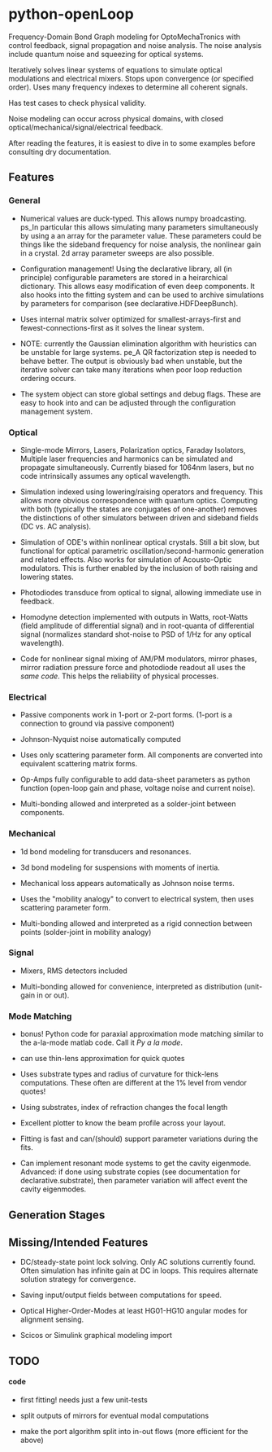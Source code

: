 # python-openLoop

Frequency-Domain Bond Graph modeling for OptoMechaTronics with control feedback, signal propagation and noise analysis. The noise
analysis include quantum noise and squeezing for optical systems. 

Iteratively solves linear systems of equations to simulate optical modulations and electrical mixers. Stops upon convergence (or specified order). Uses many frequency indexes to
determine all coherent signals.

Has test cases to check physical validity.

Noise modeling can occur across physical domains, with closed optical/mechanical/signal/electrical feedback.

After reading the features, it is easiest to dive in to some examples before consulting dry documentation.

## Features

### General
 * Numerical values are duck-typed. This allows numpy broadcasting. ps_In particular this allows simulating many parameters simultaneously by using a an array for the parameter value. These parameters could be things like the sideband frequency for noise analysis, the nonlinear gain in a crystal. 2d array parameter sweeps are also possible.
 
 * Configuration management! Using the declarative library, all (in principle) configurable parameters are stored in a heirarchical dictionary. This allows easy modification of even deep components. It also hooks into the fitting system and can be used to archive simulations by parameters for comparison (see declarative.HDFDeepBunch).
 
 * Uses internal matrix solver optimized for smallest-arrays-first and fewest-connections-first as it solves the linear system.

 * NOTE: currently the Gaussian elimination algorithm with heuristics can be unstable for large systems. pe_A QR factorization step is needed to behave better. The output is obviously bad when unstable, but the iterative solver can take many iterations when poor loop reduction ordering occurs.
 
 * The system object can store global settings and debug flags. These are easy to hook into and can be adjusted through the configuration management system.

### Optical
 * Single-mode Mirrors, Lasers, Polarization optics, Faraday Isolators, Multiple laser frequencies and harmonics can be simulated and propagate simultaneously. Currently biased for 1064nm lasers, but no code intrinsically assumes any optical wavelength.

 * Simulation indexed using lowering/raising operators and frequency. This allows more obvious correspondence with quantum optics. Computing with both (typically the states are conjugates of one-another) removes the distinctions of other simulators between driven and sideband fields (DC vs. AC analysis).

 * Simulation of ODE's within nonlinear optical crystals. Still a bit slow, but functional for optical parametric oscillation/second-harmonic generation and related effects. Also works for simulation of Acousto-Optic modulators. This is further enabled by the inclusion of both raising and lowering states.
 
 * Photodiodes transduce from optical to signal, allowing immediate use in feedback.
 
 * Homodyne detection implemented with outputs in Watts, root-Watts (field amplitude of differential signal) and in root-quanta of differential signal (normalizes standard shot-noise to PSD of 1/Hz for any optical wavelength).
 
 * Code for nonlinear signal mixing of AM/PM modulators, mirror phases, mirror radiation pressure force and photodiode readout all uses the _same code_. This helps the reliability of physical processes.

### Electrical
 * Passive components work in 1-port or 2-port forms. (1-port is a connection to ground via passive component)

 * Johnson-Nyquist noise automatically computed

 * Uses only scattering parameter form. All components are converted into equivalent scattering matrix forms. 
 
 * Op-Amps fully configurable to add data-sheet parameters as python function (open-loop gain and phase, voltage noise and current noise).
 
 * Multi-bonding allowed and interpreted as a solder-joint between components.
 

### Mechanical 
 * 1d bond modeling for transducers and resonances.

 * 3d bond modeling for suspensions with moments of inertia.

 * Mechanical loss appears automatically as Johnson noise terms.
 
 * Uses the "mobility analogy" to convert to electrical system, then uses scattering parameter form.

 * Multi-bonding allowed and interpreted as a rigid connection between points (solder-joint in mobility analogy)
 
### Signal
 * Mixers, RMS detectors included
 
 * Multi-bonding allowed for convenience, interpreted as distribution (unit-gain in or out).
 
### Mode Matching
 * bonus! Python code for paraxial approximation mode matching similar to the a-la-mode matlab code. Call it _Py a la mode_.
 
 * can use thin-lens approximation for quick quotes
 
 * Uses substrate types and radius of curvature for thick-lens computations. These often are different at the 1% level from vendor quotes!
 
 * Using substrates, index of refraction changes the focal length
 
 * Excellent plotter to know the beam profile across your layout.
 
 * Fitting is fast and can/(should) support parameter variations during the fits.
 
 * Can implement resonant mode systems to get the cavity eigenmode. Advanced: if done using substrate copies (see documentation for declarative.substrate), then parameter variation will affect event the cavity eigenmodes.

## Generation Stages

## Missing/Intended Features

 * DC/steady-state point lock solving. Only AC solutions currently found. Often simulation has infinite gain at DC in loops. This requires alternate solution strategy for convergence.
 
 * Saving input/output fields between computations for speed.

 * Optical Higher-Order-Modes at least HG01-HG10 angular modes for alignment sensing.

 * Scicos or Simulink graphical modeling import

## TODO
#### code
 * first fitting! needs just a few unit-tests
 
 * split outputs of mirrors for eventual modal computations
 * make the port algorithm split into in-out flows (more efficient for the above)
 
